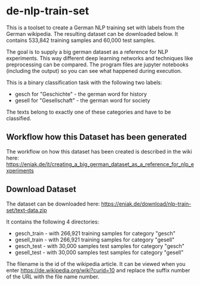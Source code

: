# de-nlp-train-set
This is a toolset to create a German NLP training set with labels from the German wikipedia. The resulting dataset can be downloaded below. It contains 533,842 training samples and 60,000 test samples.

The goal is to supply a big german dataset as a reference for NLP experiments. This way different deep learning networks and techniques like preprocessing can be compared. The program files are jupyter notebooks (including the output) so you can see what happened during execution.

This is a binary classification task with the following two labels:
- gesch for "Geschichte" - the german word for history
- gesell for "Gesellschaft" - the german word for society

The texts belong to exactly one of these categories and have to be classified.

## Workflow how this Dataset has been generated
The workflow on how this dataset has been created is described in the wiki here: https://eniak.de/it/creating_a_big_german_dataset_as_a_reference_for_nlp_experiments

## Download Dataset
The dataset can be downloaded here: https://eniak.de/download/nlp-train-set/text-data.zip

It contains the following 4 directories:
- gesch_train - with 266,921 training samples for category "gesch"
- gesell_train - with 266,921 training samples for category "gesell"
- gesch_test - with 30,000 samples test samples for category "gesch"
- gesell_test - with 30,000 samples test samples for category "gesell"

The filename is the id of the wikipedia article. It can be viewed when you enter https://de.wikipedia.org/wiki?curid=10 and replace the suffix number of the URL with the file name number.
